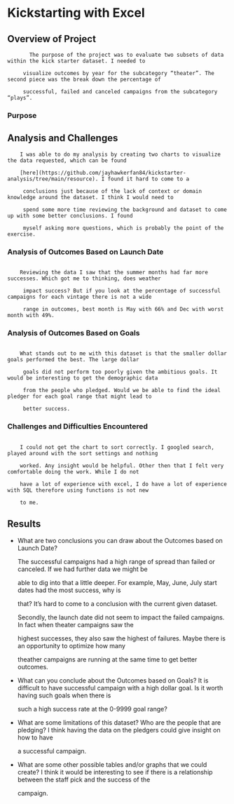 # Kickstarting with Excel

## Overview of Project
```
       The purpose of the project was to evaluate two subsets of data within the kick starter dataset. I needed to
       
     visualize outcomes by year for the subcategory “theater”. The second piece was the break down the percentage of 
     
     successful, failed and canceled campaigns from the subcategory “plays”. 
```

### Purpose

## Analysis and Challenges
```
    I was able to do my analysis by creating two charts to visualize the data requested, which can be found
     
    [here](https://github.com/jayhawkerfan84/kickstarter-analysis/tree/main/resource). I found it hard to come to a
    
     conclusions just because of the lack of context or domain knowledge around the dataset. I think I would need to
     
     spend some more time reviewing the background and dataset to come up with some better conclusions. I found
     
     myself asking more questions, which is probably the point of the exercise. 
```

### Analysis of Outcomes Based on Launch Date
```

    Reviewing the data I saw that the summer months had far more successes. Which got me to thinking, does weather
    
     impact success? But if you look at the percentage of successful campaigns for each vintage there is not a wide 
     
     range in outcomes, best month is May with 66% and Dec with worst month with 49%. 
```

### Analysis of Outcomes Based on Goals
```

    What stands out to me with this dataset is that the smaller dollar goals performed the best. The large dollar
    
     goals did not perform too poorly given the ambitious goals. It would be interesting to get the demographic data 
     
     from the people who pledged. Would we be able to find the ideal pledger for each goal range that might lead to 
     
     better success. 
```
    
### Challenges and Difficulties Encountered
```

    I could not get the chart to sort correctly. I googled search, played around with the sort settings and nothing 
    
    worked. Any insight would be helpful. Other then that I felt very comfortable doing the work. While I do not 
    
    have a lot of experience with excel, I do have a lot of experience with SQL therefore using functions is not new 
    
    to me. 
```
## Results

- What are two conclusions you can draw about the Outcomes based on Launch Date?

    The successful campaigns had a high range of spread than failed or canceled. If we had further data we might be 
    
    able to dig into that a little deeper. For example, May, June, July start dates had the most success, why is 
    
    that? It’s hard to come to a conclusion with the current given dataset.

    Secondly, the launch date did not seem to impact the failed campaigns. In fact when theater campaigns saw the 
    
    highest successes, they also saw the highest of failures. Maybe there is an opportunity to optimize how many 
    
    theather campaigns are running at the same time to get better outcomes. 


- What can you conclude about the Outcomes based on Goals?
    It is difficult to have successful campaign with a high dollar goal. Is it worth having such goals when there is

    such a high success rate at the 0-9999 goal range?


- What are some limitations of this dataset?
    Who are the people that are pledging? I think having the data on the pledgers could give insight on how to have 

    a successful campaign. 

- What are some other possible tables and/or graphs that we could create?
    I think it would be interesting to see if there is a relationship between the staff pick and the success of the 
    
    campaign. 
